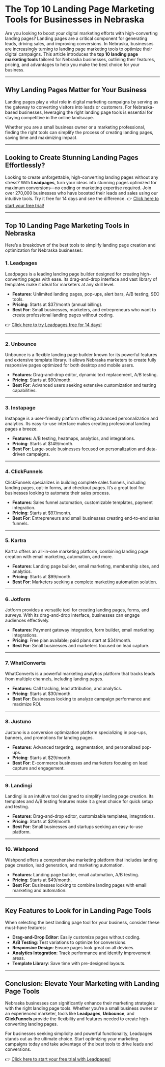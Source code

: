 # The Top 10 Landing Page Marketing Tools for Businesses in Nebraska

Are you looking to boost your digital marketing efforts with high-converting landing pages? Landing pages are a critical component for generating leads, driving sales, and improving conversions. In Nebraska, businesses are increasingly turning to landing page marketing tools to optimize their digital campaigns. This article introduces the **top 10 landing page marketing tools** tailored for Nebraska businesses, outlining their features, pricing, and advantages to help you make the best choice for your business.

---

## Why Landing Pages Matter for Your Business

Landing pages play a vital role in digital marketing campaigns by serving as the gateway to converting visitors into leads or customers. For Nebraska-based businesses, leveraging the right landing page tools is essential for staying competitive in the online landscape.

Whether you are a small business owner or a marketing professional, finding the right tools can simplify the process of creating landing pages, saving time and maximizing impact.

---

## Looking to Create Stunning Landing Pages Effortlessly?

Looking to create unforgettable, high-converting landing pages without any stress? With **Leadpages**, turn your ideas into stunning pages optimized for maximum conversions—no coding or marketing expertise required. Join over 270,000 businesses who have boosted their leads and sales using our intuitive tools. Try it free for 14 days and see the difference. 👉 [Click here to start your free trial!](https://bit.ly/LEadPages)

---

## Top 10 Landing Page Marketing Tools in Nebraska

Here’s a breakdown of the best tools to simplify landing page creation and optimization for Nebraska businesses:

### 1. **Leadpages**
Leadpages is a leading landing page builder designed for creating high-converting pages with ease. Its drag-and-drop interface and vast library of templates make it ideal for marketers at any skill level.

- **Features**: Unlimited landing pages, pop-ups, alert bars, A/B testing, SEO tools.
- **Pricing**: Starts at $37/month (annual billing).
- **Best For**: Small businesses, marketers, and entrepreneurs who want to create professional landing pages without coding.

👉 [Click here to try Leadpages free for 14 days!](https://bit.ly/LEadPages)

---

### 2. **Unbounce**
Unbounce is a flexible landing page builder known for its powerful features and extensive template library. It allows Nebraska marketers to create fully responsive pages optimized for both desktop and mobile users.

- **Features**: Drag-and-drop editor, dynamic text replacement, A/B testing.
- **Pricing**: Starts at $90/month.
- **Best For**: Advanced users seeking extensive customization and testing capabilities.

---

### 3. **Instapage**
Instapage is a user-friendly platform offering advanced personalization and analytics. Its easy-to-use interface makes creating professional landing pages a breeze.

- **Features**: A/B testing, heatmaps, analytics, and integrations.
- **Pricing**: Starts at $149/month.
- **Best For**: Large-scale businesses focused on personalization and data-driven campaigns.

---

### 4. **ClickFunnels**
ClickFunnels specializes in building complete sales funnels, including landing pages, opt-in forms, and checkout pages. It’s a great tool for businesses looking to automate their sales process.

- **Features**: Sales funnel automation, customizable templates, payment integration.
- **Pricing**: Starts at $97/month.
- **Best For**: Entrepreneurs and small businesses creating end-to-end sales funnels.

---

### 5. **Kartra**
Kartra offers an all-in-one marketing platform, combining landing page creation with email marketing, automation, and more.

- **Features**: Landing page builder, email marketing, membership sites, and analytics.
- **Pricing**: Starts at $99/month.
- **Best For**: Marketers seeking a complete marketing automation solution.

---

### 6. **Jotform**
Jotform provides a versatile tool for creating landing pages, forms, and surveys. With its drag-and-drop interface, businesses can engage audiences effectively.

- **Features**: Payment gateway integration, form builder, email marketing integrations.
- **Pricing**: Free plan available; paid plans start at $34/month.
- **Best For**: Small businesses and marketers focused on lead capture.

---

### 7. **WhatConverts**
WhatConverts is a powerful marketing analytics platform that tracks leads from multiple channels, including landing pages.

- **Features**: Call tracking, lead attribution, and analytics.
- **Pricing**: Starts at $30/month.
- **Best For**: Businesses looking to analyze campaign performance and maximize ROI.

---

### 8. **Justuno**
Justuno is a conversion optimization platform specializing in pop-ups, banners, and promotions for landing pages.

- **Features**: Advanced targeting, segmentation, and personalized pop-ups.
- **Pricing**: Starts at $29/month.
- **Best For**: E-commerce businesses and marketers focusing on lead capture and engagement.

---

### 9. **Landingi**
Landingi is an intuitive tool designed to simplify landing page creation. Its templates and A/B testing features make it a great choice for quick setup and testing.

- **Features**: Drag-and-drop editor, customizable templates, integrations.
- **Pricing**: Starts at $29/month.
- **Best For**: Small businesses and startups seeking an easy-to-use platform.

---

### 10. **Wishpond**
Wishpond offers a comprehensive marketing platform that includes landing page creation, lead generation, and marketing automation.

- **Features**: Landing page builder, email automation, A/B testing.
- **Pricing**: Starts at $49/month.
- **Best For**: Businesses looking to combine landing pages with email marketing and automation.

---

## Key Features to Look for in Landing Page Tools

When selecting the best landing page tool for your business, consider these must-have features:

- **Drag-and-Drop Editor**: Easily customize pages without coding.
- **A/B Testing**: Test variations to optimize for conversions.
- **Responsive Design**: Ensure pages look great on all devices.
- **Analytics Integration**: Track performance and identify improvement areas.
- **Template Library**: Save time with pre-designed layouts.

---

## Conclusion: Elevate Your Marketing with Landing Page Tools

Nebraska businesses can significantly enhance their marketing strategies with the right landing page tools. Whether you’re a small business owner or an experienced marketer, tools like **Leadpages**, **Unbounce**, and **ClickFunnels** provide the flexibility and features needed to create high-converting landing pages.

For businesses seeking simplicity and powerful functionality, Leadpages stands out as the ultimate choice. Start optimizing your marketing campaigns today and take advantage of the best tools to drive leads and conversions.

👉 [Click here to start your free trial with Leadpages!](https://bit.ly/LEadPages)
